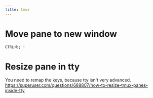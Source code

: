 ```yaml
---
title: tmux
---
```


# Move pane to new window 

```sh
CTRL+b; !
```

# Resize pane in tty 
You need to remap the keys, because tty isn't very advanced.
https://superuser.com/questions/688807/how-to-resize-tmux-panes-inside-tty

